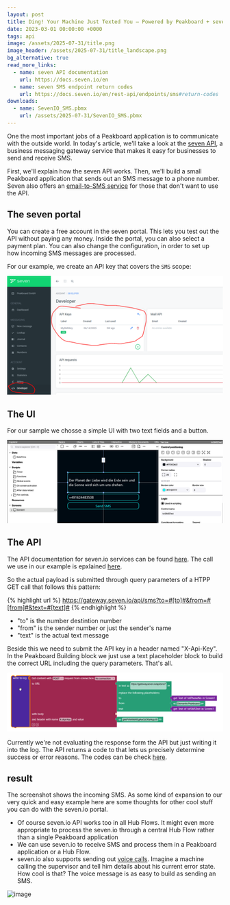 ```yaml
---
layout: post
title: Ding! Your Machine Just Texted You – Powered by Peakboard + seven.io
date: 2023-03-01 00:00:00 +0000
tags: api
image: /assets/2025-07-31/title.png
image_header: /assets/2025-07-31/title_landscape.png
bg_alternative: true
read_more_links:
  - name: seven API documentation
    url: https://docs.seven.io/en
  - name: seven SMS endpoint return codes
    url: https://docs.seven.io/en/rest-api/endpoints/sms#return-codes
downloads:
  - name: SevenIO_SMS.pbmx
    url: /assets/2025-07-31/SevenIO_SMS.pbmx
---
```

One the most important jobs of a Peakboard application is to communicate with the outside world. In today's article, we'll take a look at the [seven API](https://www.seven.io/en/products/sms-gateway-api/), a business messaging gateway service that makes it easy for businesses to send and receive SMS.

First, we'll explain how the seven API works. Then, we'll build a small Peakboard application that sends out an SMS message to a phone number. Seven also offers an [email-to-SMS service](https://www.seven.io/en/products/email-to-sms/) for those that don't want to use the API.

## The seven portal

You can create a free account in the seven portal. This lets you test out the API  without paying any money. Inside the portal, you can also select a payment plan. You can also change the configuration, in order to set up how incoming SMS messages are processed.

For our example, we create an API key that covers the `SMS` scope:

![image](/assets/2025-07-31/010.png)

## The UI

For our sample we chosse a simple UI with two text fields and a button.

![image](/assets/2025-07-31/020.png)

## The API

The API documentation for seven.io services can be found [here](https://docs.seven.io/en). The call we use in our example is epxlained [here](https://docs.seven.io/en/rest-api/endpoints/sms#send-sms).

So the actual payload is submitted through query parameters of a HTPP GET call that follows this pattern:

{% highlight url %}
https://gateway.seven.io/api/sms?to=#[to]#&from=#[from]#&text=#[text]#
{% endhighlight %}

- "to" is the number destintion number
- "from" is the sender number or just the sender's name
- "text" is the actual text message

Beside this we need to submit the API key in a header named "X-Api-Key". In the Peakboard Building block we just use a text placeholder block to build the correct URL including the query parameters. That's all.

![image](/assets/2025-07-31/030.png)

Currently we're not evaluating the response form the API but just writing it into the log. The API returns a code to that lets us precisely determine success or error reasons. The codes can be check [here](https://docs.seven.io/en/rest-api/endpoints/sms#return-codes).

## result

The screenshot shows the incoming SMS. 
As some kind of expansion to our very quick and easy example here are some thoughts for other cool stuff you can do with the seven.io portal.

- Of course seven.io API works too in all Hub Flows. It might even more appropriate to process the seven.io through a central Hub Flow rather than a single Peakboard application
- We can use seven.io to receive SMS and process them in a Peakboard application or a Hub Flow.
- seven.io also supports sending out [voice calls](https://docs.seven.io/en/rest-api/endpoints/voice#send-voice-call). Imagine a machine calling the supervisor and tell him  details about his current error state. How cool is that? The voice message is as easy to build as sending an SMS.

![image](/assets/2025-07-31/040.jpeg)
